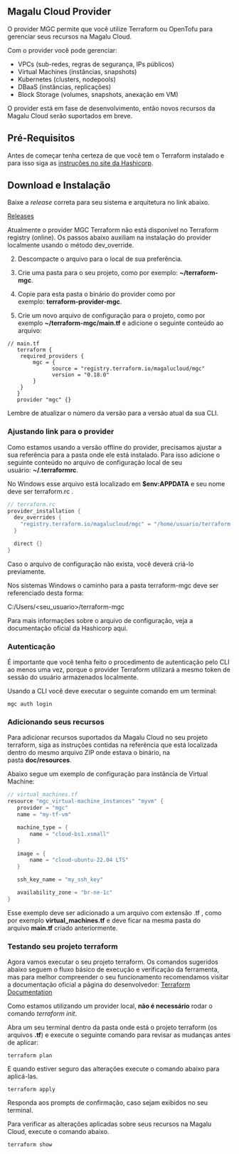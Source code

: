 ## Magalu Cloud Provider

O provider MGC permite que você utilize Terraform ou OpenTofu para gerenciar seus recursos na Magalu Cloud.

Com o provider você pode gerenciar:

- VPCs (sub-redes, regras de segurança, IPs públicos)
- Virtual Machines (instâncias, snapshots)
- Kubernetes (clusters, nodepools)
- DBaaS (instâncias, replicações)
- Block Storage (volumes, snapshots, anexação em VM)

O provider está em fase de desenvolvimento, então novos recursos da Magalu Cloud serão suportados em breve.


## Pré-Requisitos

Antes de começar tenha certeza de que você tem o Terraform instalado e para isso siga as [instruções no site da Hashicorp](https://developer.hashicorp.com/terraform/install).

## Download e Instalação

Baixe a *release* correta para seu sistema e arquitetura no link abaixo.

[Releases](https://github.com/MagaluCloud/terraform/releases/)

Atualmente o provider MGC Terraform não está disponível no Terraform registry (online). Os passos abaixo auxiliam na instalação do provider localmente usando o método dev_override.

2. Descompacte o arquivo para o local de sua preferência. 

3. Crie uma pasta para o seu projeto, como por exemplo: **~/terraform-mgc**.

4. Copie para esta pasta o binário do provider como por exemplo: **terraform-provider-mgc**. 

5. Crie um novo arquivo de configuração para o projeto, como por exemplo **~/terraform-mgc/main.tf** e adicione o seguinte conteúdo ao arquivo:

```
// main.tf
   terraform {
    required_providers {
        mgc = {
              source = "registry.terraform.io/magalucloud/mgc"
              version = "0.18.0"
        }
    }
   }
   provider "mgc" {}  
```

Lembre de atualizar o número da versão para a versão atual da sua CLI.

### Ajustando link para o provider 
  
Como estamos usando a versão offline do provider, precisamos ajustar a sua referência para a pasta onde ele está instalado. Para isso adicione o seguinte conteúdo no arquivo de configuração local de seu usuário: **~/.terraformrc**. 

No Windows esse arquivo está localizado em **$env:APPDATA** e seu nome deve ser terraform.rc . 

```java
// terraform.rc
provider_installation {
  dev_overrides {
    "registry.terraform.io/magalucloud/mgc" = "/home/usuario/terraform-mgc"
  }

  direct {}
}  
```

Caso o arquivo de configuração não exista, você deverá criá-lo previamente. 
  
Nos sistemas Windows o caminho para a pasta terraform-mgc deve ser referenciado desta forma:  
  
C:/Users/<seu_usuario>/terraform-mgc 
  
Para mais informações sobre o arquivo de configuração, veja a documentação oficial da Hashicorp aqui.

### Autenticação

É importante que você tenha feito o procedimento de autenticação pelo CLI ao menos uma vez, porque o provider Terraform utilizará a mesmo token de sessão do usuário armazenados localmente.

Usando a CLI você deve executar o seguinte comando em um terminal:

```
mgc auth login
```

### Adicionando seus recursos 

Para adicionar recursos suportados da Magalu Cloud no seu projeto terraform, siga as instruções contidas na referência que está localizada dentro do mesmo arquivo ZIP onde estava o binário, na pasta **doc/resources**.

Abaixo segue um exemplo de configuração para instância de Virtual Machine: 

```java
// virtual_machines.tf
resource "mgc_virtual-machine_instances" "myvm" {
   provider = "mgc"
   name = "my-tf-vm"

   machine_type = {
       name = "cloud-bs1.xsmall"
   }

   image = {
       name = "cloud-ubuntu-22.04 LTS"
   }

   ssh_key_name = "my_ssh_key"

   availability_zone = "br-ne-1c"
}  
```

Esse exemplo deve ser adicionado a um arquivo com extensão .tf , como por exemplo **virtual_machines.tf** e deve ficar na mesma pasta do arquivo **main.tf** criado anteriormente. 

### Testando seu projeto terraform 

Agora vamos executar o seu projeto terraform. Os comandos sugeridos abaixo seguem o fluxo básico de execução e verificação da ferramenta, mas para melhor compreender o seu funcionamento recomendamos visitar a documentação oficial a página do desenvolvedor: [Terraform Documentation](https://developer.hashicorp.com/terraform/docs) 

Como estamos utilizando um provider local, **não é necessário** rodar o comando _terraform init_. 

Abra um seu terminal dentro da pasta onde está o projeto terraform (os arquivos **.tf**) e execute o seguinte comando para revisar as mudanças antes de aplicar: 

```
terraform plan
```

E quando estiver seguro das alterações execute o comando abaixo para aplicá-las.

```
terraform apply
```

Responda aos prompts de confirmação, caso sejam exibidos no seu terminal. 

Para verificar as alterações aplicadas sobre seus recursos na Magalu Cloud, execute o comando abaixo. 

```
terraform show
```
